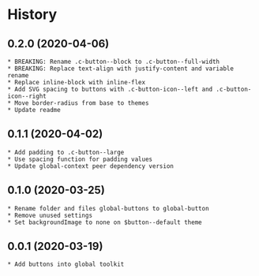 # History

## 0.2.0 (2020-04-06)
    * BREAKING: Rename .c-button--block to .c-button--full-width
    * BREAKING: Replace text-align with justify-content and variable rename
    * Replace inline-block with inline-flex
    * Add SVG spacing to buttons with .c-button-icon--left and .c-button-icon--right
    * Move border-radius from base to themes
    * Update readme

## 0.1.1 (2020-04-02)
    * Add padding to .c-button--large
    * Use spacing function for padding values 
    * Update global-context peer dependency version

## 0.1.0 (2020-03-25)
    * Rename folder and files global-buttons to global-button
    * Remove unused settings
    * Set backgroundImage to none on $button--default theme

## 0.0.1 (2020-03-19)
    * Add buttons into global toolkit

